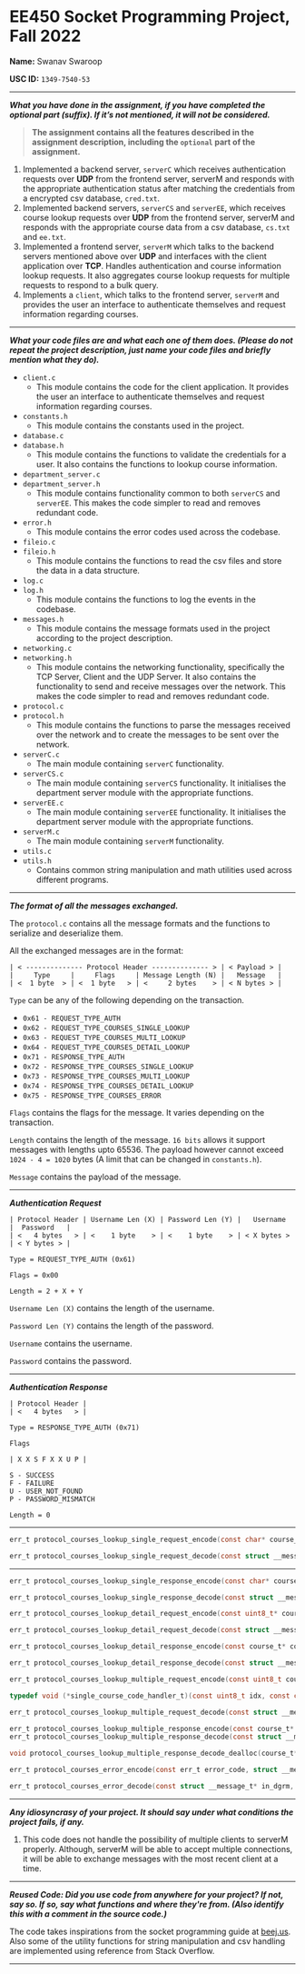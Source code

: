 # EE450 Socket Programming Project, Fall 2022

**Name:** Swanav Swaroop

**USC ID:** `1349-7540-53`

----
***What you have done in the assignment, if you have completed the optional part (suffix). If it’s not mentioned, it will not be considered.***

> **The assignment contains all the features described in the assignment description, including the `optional` part of the assignment.**

1. Implemented a backend server, `serverC` which receives authentication requests over **UDP** from the frontend server, serverM and responds with the appropriate authentication status after matching the credentials from a encrypted csv database, `cred.txt`.
2. Implemented backend servers, `serverCS` and `serverEE`, which receives course lookup requests over **UDP** from the frontend server, serverM and responds with the appropriate course data from a csv database, `cs.txt` and `ee.txt`.
3. Implemented a frontend server, `serverM` which talks to the backend servers mentioned above over **UDP** and interfaces with the client application over **TCP**. Handles authentication and course information lookup requests. It also aggregates course lookup requests for multiple requests to respond to a bulk query.
4. Implements a `client`, which talks to the frontend server, `serverM` and provides the user an interface to authenticate themselves and request information regarding courses.
-----
***What your code files are and what each one of them does. (Please do not repeat the project description, just name your code files and briefly mention what they do).***

- `client.c`
    - This module contains the code for the client application. It provides the user an interface to authenticate themselves and request information regarding courses.
- `constants.h`
    - This module contains the constants used in the project.
- `database.c`
- `database.h`
    - This module contains the functions to validate the credentials for a user. It also contains the functions to lookup course information.
- `department_server.c`
- `department_server.h`
    - This module contains functionality common to both `serverCS` and `serverEE`. This makes the code simpler to read and removes redundant code.
- `error.h`
    - This module contains the error codes used across the codebase.
- `fileio.c`
- `fileio.h`
    - This module contains the functions to read the csv files and store the data in a data structure.
- `log.c`
- `log.h`
    - This module contains the functions to log the events in the codebase.
- `messages.h`
    - This module contains the message formats used in the project according to the project description.
- `networking.c`
- `networking.h`
    - This module contains the networking functionality, specifically the TCP Server, Client and the UDP Server. It also contains the functionality to send and receive messages over the network. This makes the code simpler to read and removes redundant code.
- `protocol.c`
- `protocol.h`
    - This module contains the functions to parse the messages received over the network and to create the messages to be sent over the network.
- `serverC.c`
    - The main module containing `serverC` functionality.
- `serverCS.c`
    - The main module containing `serverCS` functionality. It initialises the department server module with the appropriate functions.
- `serverEE.c`
    - The main module containing `serverEE` functionality. It initialises the department server module with the appropriate functions.
- `serverM.c`
    - The main module containing `serverM` functionality.
- `utils.c`
- `utils.h`
    - Contains common string manipulation and math utilities used across different programs.

-----
***The format of all the messages exchanged.***

The `protocol.c` contains all the message formats and the functions to serialize and deserialize them.

All the exchanged messages are in the format:

```
| < -------------- Protocol Header -------------- > | < Payload > |
|     Type     |     Flags     | Message Length (N) |   Message   |
| <  1 byte  > | <  1 byte   > | <     2 bytes    > | < N bytes > |
```

`Type` can be any of the following depending on the transaction.

- `0x61 - REQUEST_TYPE_AUTH`
- `0x62 - REQUEST_TYPE_COURSES_SINGLE_LOOKUP`
- `0x63 - REQUEST_TYPE_COURSES_MULTI_LOOKUP`
- `0x64 - REQUEST_TYPE_COURSES_DETAIL_LOOKUP`
- `0x71 - RESPONSE_TYPE_AUTH`
- `0x72 - RESPONSE_TYPE_COURSES_SINGLE_LOOKUP`
- `0x73 - RESPONSE_TYPE_COURSES_MULTI_LOOKUP`
- `0x74 - RESPONSE_TYPE_COURSES_DETAIL_LOOKUP`
- `0x75 - RESPONSE_TYPE_COURSES_ERROR`

`Flags` contains the flags for the message. It varies depending on the transaction.

`Length` contains the length of the message. `16 bits` allows it support messages with lengths upto 65536. The payload however cannot exceed `1024 - 4 = 1020` bytes (A limit that can be changed in `constants.h`).

`Message` contains the payload of the message.

---

***Authentication Request***

```
| Protocol Header | Username Len (X) | Password Len (Y) |   Username  |  Password   |
| <   4 bytes   > | <    1 byte    > | <    1 byte    > | < X bytes > | < Y bytes > |
```

`Type = REQUEST_TYPE_AUTH (0x61)`

`Flags = 0x00`

`Length = 2 + X + Y`

`Username Len (X)` contains the length of the username.

`Password Len (Y)` contains the length of the password.

`Username` contains the username.

`Password` contains the password.

---

***Authentication Response***
```
| Protocol Header |
| <   4 bytes   > |
```

`Type = RESPONSE_TYPE_AUTH (0x71)`

`Flags`
```
| X X S F X X U P |

S - SUCCESS
F - FAILURE 
U - USER_NOT_FOUND 
P - PASSWORD_MISMATCH
```

`Length = 0`

---



```c
err_t protocol_courses_lookup_single_request_encode(const char* course_code, const uint8_t course_code_len, const courses_lookup_category_t category, struct __message_t* out_dgrm);

err_t protocol_courses_lookup_single_request_decode(const struct __message_t* in_dgrm, char* course_code, uint8_t* course_code_len, courses_lookup_category_t* category);
```
---
```c
err_t protocol_courses_lookup_single_response_encode(const char* course_code, const uint8_t course_code_len, const courses_lookup_category_t category, const uint8_t* information, const uint8_t information_len, struct __message_t* out_dgrm);

err_t protocol_courses_lookup_single_response_decode(const struct __message_t* in_dgrm, char* course_code, uint8_t* course_code_len, courses_lookup_category_t* category, uint8_t* information, uint8_t* information_len);
```

```c
err_t protocol_courses_lookup_detail_request_encode(const uint8_t* course_code, const uint8_t course_code_len, struct __message_t* out_dgrm);

err_t protocol_courses_lookup_detail_request_decode(const struct __message_t* in_dgrm, uint8_t* course_code, uint8_t* course_code_len);
```

```c
err_t protocol_courses_lookup_detail_response_encode(const course_t* course, struct __message_t* out_dgrm);

err_t protocol_courses_lookup_detail_response_decode(const struct __message_t* in_dgrm, course_t* course);
```

```c
err_t protocol_courses_lookup_multiple_request_encode(const uint8_t course_count, const uint8_t* course_codes_buffer, const uint8_t course_codes_buffer_len, struct __message_t* out_sgmnt);

typedef void (*single_course_code_handler_t)(const uint8_t idx, const char* course_code, const uint8_t course_code_len);

err_t protocol_courses_lookup_multiple_request_decode(const struct __message_t* in_dgrm, uint8_t* course_count, single_course_code_handler_t handler);
```

```c
err_t protocol_courses_lookup_multiple_response_encode(const course_t* courses, struct __message_t* out_dgrm);
err_t protocol_courses_lookup_multiple_response_decode(const struct __message_t* in_dgrm, course_t** courses);

void protocol_courses_lookup_multiple_response_decode_dealloc(course_t* course);
```

```c
err_t protocol_courses_error_encode(const err_t error_code, struct __message_t* out_dgrm);

err_t protocol_courses_error_decode(const struct __message_t* in_dgrm, err_t* error_code);
```

-----
***Any idiosyncrasy of your project. It should say under what conditions the project fails, if any.***

1. This code does not handle the possibility of multiple clients to serverM properly. Although, serverM will be able to accept multiple connections, it will be able to exchange messages with the most recent client at a time. 

-----
***Reused Code: Did you use code from anywhere for your project? If not, say so. If so, say what functions and where they're from. (Also identify this with a comment in the source code.)***

The code takes inspirations from the socket programming guide at [beej.us](https://beej.us/guide/bgnet/html/). Also some of the utility functions for string manipulation and csv handling are implemented using reference from Stack Overflow.

-----
